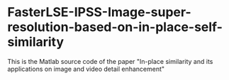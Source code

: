 # FasterLSE-IPSS-Image-super-resolution-based-on-in-place-self-similarity
This is the Matlab source code of  the paper "In-place similarity and its applications on image and video detail enhancement"
